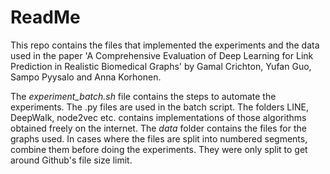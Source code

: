 # ReadMe

This repo contains the files that implemented the experiments and the data used in the paper 'A Comprehensive Evaluation 
of Deep Learning for Link Prediction in Realistic Biomedical Graphs' by Gamal Crichton, Yufan Guo, 
Sampo Pyysalo and Anna Korhonen.

The *experiment_batch.sh* file contains the steps to automate the experiments. The .py files are used in the batch script. The folders LINE, 
DeepWalk, node2vec etc. contains implementations of those algorithms obtained freely on the internet. The *data* folder contains the 
files for the graphs used. In cases where the files are split into numbered segments, combine them before doing the experiments. They
were only split to get around Github's file size limit.
